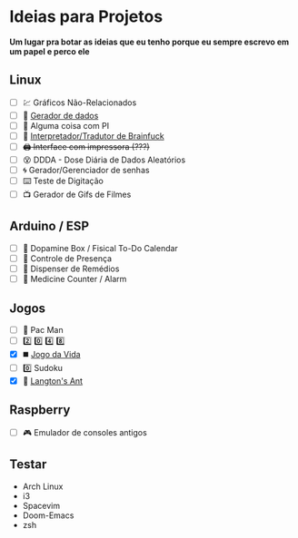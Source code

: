 # Ideias para Projetos
<b> Um lugar pra botar as ideias que eu tenho porque eu sempre escrevo em um papel e perco ele </b>

## Linux
 - [ ] :chart: Gráficos Não-Relacionados
 - [ ] :floppy_disk: [Gerador de dados](https://github.com/JorgeJabczenski/database_generator)
 - [ ] :pie: Alguma coisa com PI 
 - [ ] :monocle_face: [Interpretador/Tradutor de Brainfuck](https://github.com/JorgeJabczenski/BrainFuckInterpreter)
 - [ ] ~~:printer: Interface com impressora (???)~~
 - [ ] :dizzy_face: DDDA - Dose Diária de Dados Aleatórios
 - [ ] :cyclone: Gerador/Gerenciador de senhas
 - [ ] :keyboard: Teste de Digitação
 - [ ] :tv: Gerador de Gifs de Filmes
## Arduino / ESP
 - [ ] :brain: Dopamine Box / Fisical To-Do Calendar
 - [ ] :date: Controle de Presença
 - [ ] :pill: Dispenser de Remédios 
 - [ ] :pill: Medicine Counter / Alarm

## Jogos
 - [ ] :pizza: Pac Man
 - [ ] :two: :zero: :four: :eight:
 - [x] :black_medium_square: [Jogo da Vida](https://github.com/JorgeJabczenski/GameOfLife)
 - [ ] :zero: Sudoku
 - [x] :ant: [Langton's Ant](https://github.com/JorgeJabczenski/LangtonAnt)
 
 ## Raspberry
 - [ ] :video_game: Emulador de consoles antigos

## Testar
 - Arch Linux
 - i3
 - Spacevim
 - Doom-Emacs
 - zsh
